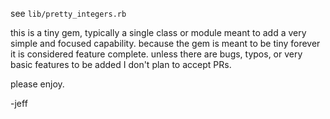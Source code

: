 see `lib/pretty_integers.rb`

this is a tiny gem, typically a single class or module meant to add a very
simple and focused capability. because the gem is meant to be tiny forever it
is considered feature complete. unless there are bugs, typos, or very basic
features to be added I don't plan to accept PRs.

please enjoy.

-jeff
